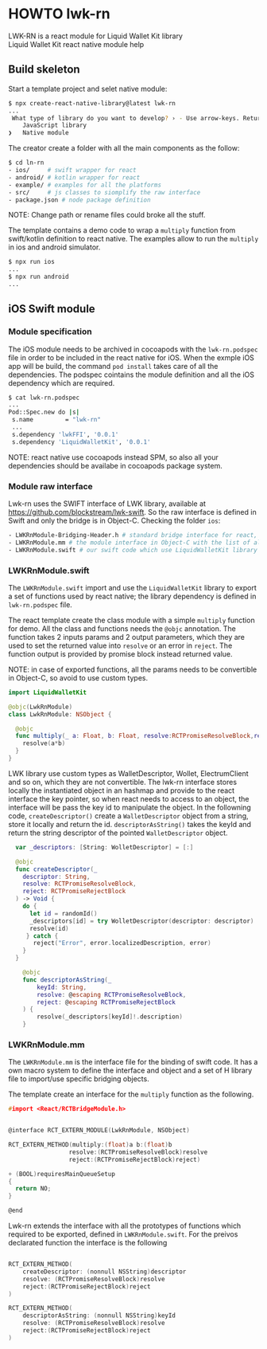 # HOWTO lwk-rn

LWK-RN is a react module for Liquid Wallet Kit library  
Liquid Wallet Kit react native module help

## Build skeleton

Start a template project and selet native module:
```sh
$ npx create-react-native-library@latest lwk-rn
...
 What type of library do you want to develop? › - Use arrow-keys. Return to submit.
    JavaScript library
❯   Native module
```

The creator create a folder with all the main components as the follow:
```sh
$ cd ln-rn
- ios/     # swift wrapper for react
- android/ # kotlin wrapper for react
- example/ # examples for all the platforms
- src/     # js classes to siomplify the raw interface
- package.json # node package definition
```
NOTE: Change path or rename files could broke all the stuff.

The template contains a demo code to wrap a `multiply` function from swift/kotlin definition to react native. The examples allow to run the `multiply` in ios and android simulator.

```sh
$ npx run ios
...
$ npx run android
...
```

## iOS Swift module

### Module specification
The iOS module needs to be archived in cocoapods with the `lwk-rn.podspec` file in order to be included in the react native for iOS. When the exmple iOS app will be build, the command `pod install` takes care of all the dependencies. 
The podspec cointains the module definition and all the iOS dependency which are required.
 ```sh
$ cat lwk-rn.podspec
...
Pod::Spec.new do |s|
  s.name         = "lwk-rn"
  ...
  s.dependency 'lwkFFI', '0.0.1'
  s.dependency 'LiquidWalletKit', '0.0.1'
```
NOTE: react native use cocoapods instead SPM, so also all your dependencies should be availabe in cocoapods package system.

### Module raw interface
Lwk-rn uses the SWIFT interface of LWK library, available at https://github.com/blockstream/lwk-swift. So the raw interface is defined in Swift and only the bridge is in Object-C.
Checking the folder `ios`:
```sh
- LWKRnModule-Bridging-Header.h # standard bridge interface for react, don't edit
- LWKRnModule.mm # the module interface in Object-C with the list of all exported functions
- LWKRnModule.swift # our swift code which use LiquidWalletKit library whith the definition of the functions
```

### LWKRnModule.swift
The `LWKRnModule.swift` import and use the `LiquidWalletKit` library to export a set of functions used by react native; the library dependency is defined in `lwk-rn.podspec` file.

The react template create the class module with a simple `multiply` function for demo. All the class and functions needs the `@objc` annotation. The function takes 2 inputs params and 2 output parameters, which they are used to set the returned value into `resolve` or an error in `reject`. The function output is provided by promise block instead returned value.

NOTE: in case of exported functions, all the params needs to be convertible in Object-C, so avoid to use custom types.

```swift
import LiquidWalletKit 

@objc(LwkRnModule)
class LwkRnModule: NSObject {

  @objc
  func multiply(_ a: Float, b: Float, resolve:RCTPromiseResolveBlock,reject:RCTPromiseRejectBlock) -> Void {
    resolve(a*b)
  }
}
```

LWK library use custom types as WalletDescriptor, Wollet, ElectrumClient and so on, which they are not convertible. The lwk-rn interface stores locally the instantiated object in an hashmap and provide to the react interface the key pointer, so when react needs to access to an object, the interface will be pass the key id to manipulate the object.
In the followning code, `createDescriptor()` create a `WalletDescriptor` object from a string, store it locally and return the id. `descriptorAsString()` takes the keyId and return the string descriptor of the pointed  `WalletDescriptor` object.

```swift
  var _descriptors: [String: WolletDescriptor] = [:]

  @objc 
  func createDescriptor(_
    descriptor: String,
    resolve: RCTPromiseResolveBlock, 
    reject: RCTPromiseRejectBlock
  ) -> Void {
    do {
      let id = randomId()
      _descriptors[id] = try WolletDescriptor(descriptor: descriptor)
      resolve(id)
     } catch {
       reject("Error", error.localizedDescription, error)
    }
  }

    @objc
    func descriptorAsString(_
        keyId: String,
        resolve: @escaping RCTPromiseResolveBlock,
        reject: @escaping RCTPromiseRejectBlock
    ) {
        resolve(_descriptors[keyId]!.description)
    }
```

### LWKRnModule.mm
The `LWKRnModule.mm` is the interface file for the binding of swift code. It has a own macro system to define the interface and object and a set of H library file to import/use specific bridging objects.

The template create an interface for the `multiply` function as the following.
```c
#import <React/RCTBridgeModule.h>


@interface RCT_EXTERN_MODULE(LwkRnModule, NSObject)

RCT_EXTERN_METHOD(multiply:(float)a b:(float)b
                 resolve:(RCTPromiseResolveBlock)resolve
                 reject:(RCTPromiseRejectBlock)reject)

+ (BOOL)requiresMainQueueSetup
{
  return NO;
}

@end
```

Lwk-rn extends the interface with all the prototypes of functions which required to be exported, defined in `LWKRnModule.swift`.
For the preivos declarated function the interface is the following
```c

RCT_EXTERN_METHOD(
    createDescriptor: (nonnull NSString)descriptor
    resolve: (RCTPromiseResolveBlock)resolve
    reject:(RCTPromiseRejectBlock)reject
)

RCT_EXTERN_METHOD(
    descriptorAsString: (nonnull NSString)keyId
    resolve: (RCTPromiseResolveBlock)resolve
    reject:(RCTPromiseRejectBlock)reject
)
```